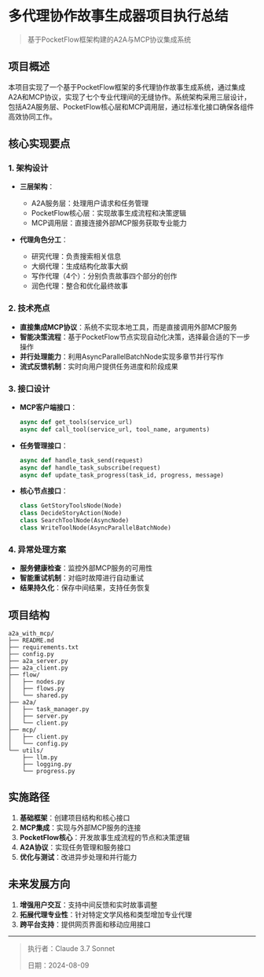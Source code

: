 # 多代理协作故事生成器项目执行总结

> 基于PocketFlow框架构建的A2A与MCP协议集成系统

## 项目概述

本项目实现了一个基于PocketFlow框架的多代理协作故事生成系统，通过集成A2A和MCP协议，实现了七个专业代理间的无缝协作。系统架构采用三层设计，包括A2A服务层、PocketFlow核心层和MCP调用层，通过标准化接口确保各组件高效协同工作。

## 核心实现要点

### 1. 架构设计

- **三层架构**：
  - A2A服务层：处理用户请求和任务管理
  - PocketFlow核心层：实现故事生成流程和决策逻辑
  - MCP调用层：直接连接外部MCP服务获取专业能力

- **代理角色分工**：
  - 研究代理：负责搜索相关信息
  - 大纲代理：生成结构化故事大纲
  - 写作代理（4个）：分别负责故事四个部分的创作
  - 润色代理：整合和优化最终故事

### 2. 技术亮点

- **直接集成MCP协议**：系统不实现本地工具，而是直接调用外部MCP服务
- **智能决策流程**：基于PocketFlow节点实现自动化决策，选择最合适的下一步操作
- **并行处理能力**：利用AsyncParallelBatchNode实现多章节并行写作
- **流式反馈机制**：实时向用户提供任务进度和阶段成果

### 3. 接口设计

- **MCP客户端接口**：
  ```python
  async def get_tools(service_url)
  async def call_tool(service_url, tool_name, arguments)
  ```

- **任务管理接口**：
  ```python
  async def handle_task_send(request)
  async def handle_task_subscribe(request)
  async def update_task_progress(task_id, progress, message)
  ```

- **核心节点接口**：
  ```python
  class GetStoryToolsNode(Node)
  class DecideStoryAction(Node)
  class SearchToolNode(AsyncNode)
  class WriteToolNode(AsyncParallelBatchNode)
  ```

### 4. 异常处理方案

- **服务健康检查**：监控外部MCP服务的可用性
- **智能重试机制**：对临时故障进行自动重试
- **结果持久化**：保存中间结果，支持任务恢复

## 项目结构

```
a2a_with_mcp/
├── README.md
├── requirements.txt
├── config.py
├── a2a_server.py
├── a2a_client.py
├── flow/
│   ├── nodes.py
│   ├── flows.py
│   └── shared.py
├── a2a/
│   ├── task_manager.py
│   ├── server.py
│   └── client.py
├── mcp/
│   ├── client.py
│   └── config.py
└── utils/
    ├── llm.py
    ├── logging.py
    └── progress.py
```

## 实施路径

1. **基础框架**：创建项目结构和核心接口
2. **MCP集成**：实现与外部MCP服务的连接
3. **PocketFlow核心**：开发故事生成流程的节点和决策逻辑
4. **A2A协议**：实现任务管理和服务接口
5. **优化与测试**：改进异步处理和并行能力

## 未来发展方向

1. **增强用户交互**：支持中间反馈和实时故事调整
2. **拓展代理专业性**：针对特定文学风格和类型增加专业代理
3. **跨平台支持**：提供网页界面和移动应用接口

----

> 执行者：Claude 3.7 Sonnet
> 
> 日期：2024-08-09 